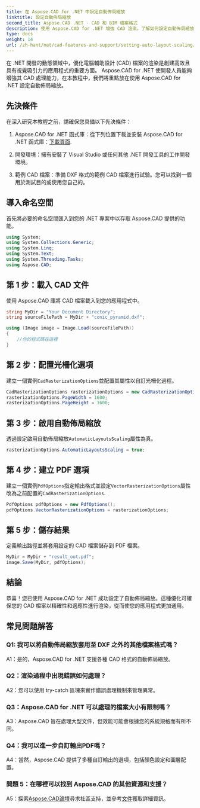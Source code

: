 ```yaml
---
title: 在 Aspose.CAD for .NET 中設定自動佈局縮放
linktitle: 設定自動佈局縮放
second_title: Aspose.CAD .NET - CAD 和 BIM 檔案格式
description: 使用 Aspose.CAD for .NET 增強 CAD 渲染。了解如何設定自動佈局縮放以實現精確且適應性強的檔案渲染。
type: docs
weight: 14
url: /zh-hant/net/cad-features-and-support/setting-auto-layout-scaling/
---
```

在 .NET 開發的動態領域中，優化電腦輔助設計 (CAD) 檔案的渲染是創建高效且具有視覺吸引力的應用程式的重要方面。 Aspose.CAD for .NET 使開發人員能夠增強其 CAD 處理能力，在本教程中，我們將重點放在使用 Aspose.CAD for .NET 設定自動佈局縮放。

## 先決條件

在深入研究本教程之前，請確保您具備以下先決條件：

1.  Aspose.CAD for .NET 函式庫：從下列位置下載並安裝 Aspose.CAD for .NET 函式庫：[下載頁面](https://releases.aspose.com/cad/net/).

2. 開發環境：擁有安裝了 Visual Studio 或任何其他 .NET 開發工具的工作開發環境。

3. 範例 CAD 檔案：準備 DXF 格式的範例 CAD 檔案進行試驗。您可以找到一個用於測試目的或使用您自己的。

## 導入命名空間

首先將必要的命名空間匯入到您的 .NET 專案中以存取 Aspose.CAD 提供的功能。

```csharp
using System;
using System.Collections.Generic;
using System.Linq;
using System.Text;
using System.Threading.Tasks;
using Aspose.CAD;
```

## 第 1 步：載入 CAD 文件

使用 Aspose.CAD 庫將 CAD 檔案載入到您的應用程式中。

```csharp
string MyDir = "Your Document Directory";
string sourceFilePath = MyDir + "conic_pyramid.dxf";

using (Image image = Image.Load(sourceFilePath))
{
    //你的程式碼在這裡
}
```

## 第 2 步：配置光柵化選項

建立一個實例`CadRasterizationOptions`並配置其屬性以自訂光柵化過程。

```csharp
CadRasterizationOptions rasterizationOptions = new CadRasterizationOptions();
rasterizationOptions.PageWidth = 1600;
rasterizationOptions.PageHeight = 1600;
```

## 第 3 步：啟用自動佈局縮放

透過設定啟用自動佈局縮放`AutomaticLayoutsScaling`屬性為真。

```csharp
rasterizationOptions.AutomaticLayoutsScaling = true;
```

## 第 4 步：建立 PDF 選項

建立一個實例`PdfOptions`指定輸出格式並設定`VectorRasterizationOptions`屬性改為之前配置的`CadRasterizationOptions`.

```csharp
PdfOptions pdfOptions = new PdfOptions();
pdfOptions.VectorRasterizationOptions = rasterizationOptions;
```

## 第 5 步：儲存結果

定義輸出路徑並將套用設定的 CAD 檔案儲存到 PDF 檔案。

```csharp
MyDir = MyDir + "result_out.pdf";
image.Save(MyDir, pdfOptions);
```

## 結論

恭喜！您已使用 Aspose.CAD for .NET 成功設定了自動佈局縮放。這種優化可確保您的 CAD 檔案以精確性和適應性進行渲染，從而使您的應用程式更加通用。

## 常見問題解答

### Q1: 我可以將自動佈局縮放套用至 DXF 之外的其他檔案格式嗎？

A1：是的，Aspose.CAD for .NET 支援各種 CAD 格式的自動佈局縮放。

### Q2：渲染過程中出現錯誤如何處理？

A2：您可以使用 try-catch 區塊來實作錯誤處理機制來管理異常。

### Q3：Aspose.CAD for .NET 可以處理的檔案大小有限制嗎？

A3：Aspose.CAD 旨在處理大型文件，但效能可能會根據您的系統規格而有所不同。

### Q4：我可以進一步自訂輸出PDF嗎？

A4：當然，Aspose.CAD 提供了多種自訂輸出的選項，包括顏色設定和圖層配置。

### 問題 5：在哪裡可以找到 Aspose.CAD 的其他資源和支援？

 A5：探索[Aspose.CAD論壇](https://forum.aspose.com/c/cad/19)尋求社區支持，並參考[文件](https://reference.aspose.com/cad/net/)獲取詳細資訊。